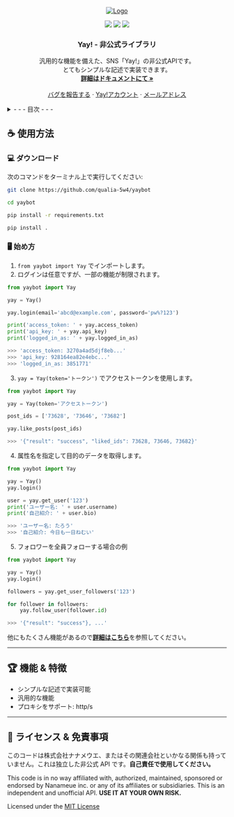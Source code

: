 <!-- <p align="center">
<img src=https://img.shields.io/github/stars/qualia-5w4/yaybot?style=for-the-badge&logo=appveyor&color=blue />
<img src=https://img.shields.io/github/forks/qualia-5w4/yaybot?style=for-the-badge&logo=appveyor&color=blue />
<img src=https://img.shields.io/github/issues/qualia-5w4/yaybot?style=for-the-badge&logo=appveyor&color=informational />
<img src=https://img.shields.io/github/issues-pr/qualia-5w4/yaybot?style=for-the-badge&logo=appveyor&color=informational />
</p>
<br /> -->
<p align="center">
  <a href="https://yay.space">
    <img src="https://yay.space/images/home-group-categories-background-3.jpg" alt="Logo">
    <!-- <img src="https://yay.space/images/announcement-banner-background.svg" alt="Logo"> -->
    <!-- <img src="https://yay.space/images/app-logo-3.svg" alt="Logo" width="150px" height="150px"> -->
  </a>
  
  <p align="center">
    <img src="https://img.shields.io/github/release/qualia-5w4/yaybot">
    <img src="https://img.shields.io/badge/python-3.11-blue.svg">
    <img src="https://img.shields.io/badge/License-MIT-blue.svg">
  </p>

  <h3 align="center">Yay! - 非公式ライブラリ</h3>

  <p align="center">
    汎用的な機能を備えた、SNS「Yay!」の非公式APIです。<br />
    とてもシンプルな記述で実装できます。
    <br />
    <a href="https://github.com/qualia-5w4/yaybot/tree/master/examples"><strong>詳細はドキュメントにて »</strong></a>
    <br />
    <br />
    <a href="https://github.com/qualia-5w4/yaybot/issues">バグを報告する</a>
    ·
    <a href="https://yay.space/user/3851771">Yay!アカウント</a>
      ·
    <a href="mailto:nikola.desuga@gmail.com">メールアドレス</a>
  </p>
</p>

<details>
  <summary>- - - 目次 - - -</summary>
  <ol>
    <li>
      <a href="#-使用方法">使用方法</a>
      <ul>
        <li><a href="#-ダウンロード">ダウンロード</a></li>
        <li><a href="#%EF%B8%8F-始め方">始め方</a></li>
      </ul>
    </li>
    <li><a href="#trophy-機能--特徴">機能 & 特徴</a></li>
    <li><a href="#scroll-ライセンス--免責事項">ライセンス & 免責事項</a></li>
  </ol>
</details>

## ☕ 使用方法

### 💻 ダウンロード

次のコマンドをターミナル上で実行してください:

```bash
git clone https://github.com/qualia-5w4/yaybot

cd yaybot

pip install -r requirements.txt

pip install .
```

### 🖥️ 始め方

1. `from yaybot import Yay` でインポートします。
2. ログインは任意ですが、一部の機能が制限されます。

```python
from yaybot import Yay

yay = Yay()

yay.login(email='abcd@example.com', password='pw%?123')

print('access_token: ' + yay.access_token)
print('api_key: ' + yay.api_key)
print('logged_in_as: ' + yay.logged_in_as)

>>> 'access_token: 3270a4ad5djf8eb...'
>>> 'api_key: 928164ea82e4ebc...'
>>> 'logged_in_as: 3851771'
```

3. `yay = Yay(token='トークン')` でアクセストークンを使用します。

```python
from yaybot import Yay

yay = Yay(token='アクセストークン')

post_ids = ['73628', '73646', '73682']

yay.like_posts(post_ids)

>>> '{"result": "success", "liked_ids": 73628, 73646, 73682}'
```

4. 属性名を指定して目的のデータを取得します。

```python
from yaybot import Yay

yay = Yay()
yay.login()

user = yay.get_user('123')
print('ユーザー名: ' + user.username)
print('自己紹介: ' + user.bio)

>>> 'ユーザー名: たろう'
>>> '自己紹介: 今日も一日ねむい'
```

5. フォロワーを全員フォローする場合の例

```python
from yaybot import Yay

yay = Yay()
yay.login()

followers = yay.get_user_followers('123')

for follower in followers:
    yay.follow_user(follower.id)

>>> '{"result": "success"}, ...'
```

他にもたくさん機能があるので<strong><a href="https://github.com/qualia-5w4/yaybot/tree/master/examples">詳細はこちら</a></strong>を参照してください。

---

## :trophy: 機能 & 特徴

- シンプルな記述で実装可能
- 汎用的な機能
- プロキシをサポート: http/s

---

## :scroll: ライセンス & 免責事項

このコードは株式会社ナナメウエ、またはその関連会社といかなる関係も持っていません。これは独立した非公式 API です。**自己責任で使用してください。**

This code is in no way affiliated with, authorized, maintained, sponsored or endorsed by Nanameue inc. or any of its affiliates or subsidiaries. This is an independent and unofficial API. **USE IT AT YOUR OWN RISK.**

Licensed under the [MIT License](LICENSE)
